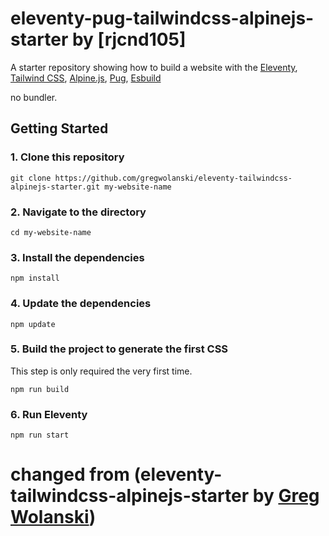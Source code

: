 # eleventy-pug-tailwindcss-alpinejs-starter by [rjcnd105]

A starter repository showing how to build a website with the 
[Eleventy](https://www.11ty.dev), 
[Tailwind CSS](https://tailwindcss.com),
[Alpine.js](https://github.com/alpinejs/alpine),
[Pug](https://pugjs.org/language/attributes.html),
[Esbuild](https://esbuild.github.io/)

no bundler.


## Getting Started

### 1. Clone this repository

```
git clone https://github.com/gregwolanski/eleventy-tailwindcss-alpinejs-starter.git my-website-name
```

### 2. Navigate to the directory

```
cd my-website-name
```

### 3. Install the dependencies

```
npm install
```

### 4. Update the dependencies

```
npm update
```

### 5. Build the project to generate the first CSS

This step is only required the very first time.

```
npm run build
```

### 6. Run Eleventy

```
npm run start
```



# changed from (eleventy-tailwindcss-alpinejs-starter by [Greg Wolanski](https://gregwolanski.com))


